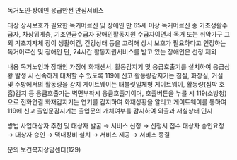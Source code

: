 독거노인·장애인 응급안전 안심서비스

대상
상시보호가 필요한 독거어르신 및 장애인
 만 65세 이상 독거어르신 중 기초생활수급자, 차상위계층, 기초연금수급자
 장애인활동지원 수급자이면서 독거 또는 취약가구
 그 외 기초지자체 장이 생활여건, 건강상태 등을 고려해 상시 보호가 필요하다고 인정하는 독거어르신 및 장애인
 단, 24시간 활동지원서비스를 받고 있는 장애인은 선정 제외

내용
독거노인과 장애인 가정에 화재센서, 활동감지기 및 응급호출기를 설치하여 응급상황 발생 시 신속하게 대처할 수 있도록 119에 신고
 활동량감지기는 침실, 화장실, 거실 및 주방에서의 활동량을 감지
 게이트웨이는 태블릿일체형 게이트웨이, 활동량(심박 호흡)감지 등
 응급호출기는 벽면부착시 응급호출기이며, 호출버튼을 누를 시 119(소방청)으로 전화연결
 화재감지기는 연기를 감지하여 화재상황을 알리고 게이트웨이를 통하여 119에 신고
 출입문감지기는 출입문의 개체여부를 감지하여 외출과 재실상태 인지

방법
 사업대상자 추천 및 대상자 발굴 → 서비스 신청 → 신청서 접수 대상자 승인요청 → 대상자 승인 → 댁내장비 설치 → 서비스 제공 → 서비스 종결

문의
 보건복지상담센터(129)
